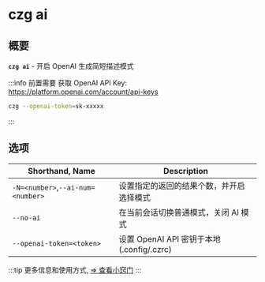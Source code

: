 # czg ai

## 概要

**`czg ai`** - 开启 OpenAI 生成简短描述模式

:::info 前置需要
获取 OpenAI API Key: https://platform.openai.com/account/api-keys<br>
```sh
czg --openai-token=sk-xxxxx
```
:::

## 选项

| Shorthand, Name | Description |
| --- | --- | 
|  `-N=<number>`,`--ai-num=<number>` | 设置指定的返回的结果个数，并开启选择模式 |
| `--no-ai` | 在当前会话切换普通模式，关闭 AI 模式 |  
| `--openai-token=<token>` | 设置 OpenAI API 密钥于本地 (.config/.czrc) |

:::tip
更多信息和使用方式, [⇒ 查看小窍门](/zh/recipes/ai.html)
:::
